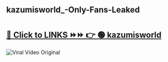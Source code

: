 
 ## kazumisworld_-Only-Fans-Leaked

# <h2><a href="https://clipsfans.com/kazumisworld_&ref=git">🔗 Click to LINKS ⏩⏩ 👉 🟢 kazumisworld  </a></h2>

<a href="https://clipsfans.com/kazumisworld_&ref=git" rel="nofollow" data-target="animated-image.originalLink"><img src="https://i.ibb.co.com/xMMVF88/686577567.gif" alt="Viral Video Original" style="max-width: 100%; display: inline-block;" data-target="animated-image.originalImage"></a>
